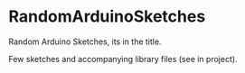 # RandomArduinoSketches
Random Arduino Sketches, its in the title.

Few sketches and accompanying library files (see in project).
